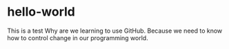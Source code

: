 # hello-world
This is a test
Why are we learning to use GitHub. Because we need to know how to control change in our programming world. 
